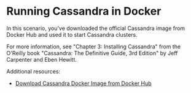 # Running Cassandra in Docker

In this scenario, you've downloaded the official Cassandra image from Docker Hub and used it to start Cassandra clusters.

For more information, see "Chapter 3: Installing Cassandra" from the O'Reilly book "Cassandra: The Definitive Guide, 3rd Edition" by Jeff Carpenter and Eben Hewitt.

Additional resources:

* [Download Cassandra Docker Image from Docker Hub](https://hub.docker.com/_/cassandra/)
